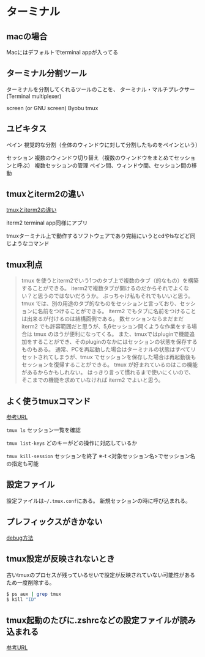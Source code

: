 # ターミナル

## macの場合

Macにはデフォルトでterminal appが入ってる

## ターミナル分割ツール

ターミナルを分割してくれるツールのことを、 ターミナル・マルチプレクサー (Terminal multiplexer) 

screen (or GNU screen)
Byobu
tmux

## ユビキタス

ペイン
視覚的な分割（全体のウィンドウに対して分割したものをペインという）

セッション
複数のウィンドウ切り替え（複数のウィンドウをまとめてセッションと呼ぶ）
複数セッションの管理
ペイン間、ウィンドウ間、セッション間の移動



## tmuxとiterm2の違い

[tmuxとiterm2の違い](https://www.astapi.dev/article/8BXwKLRAKAIcQvvIafsE)

iterm2
terminal app同様にアプリ

tmuxターミナル上で動作するソフトウェアであり完結にいうとcdやlsなどど同じようなコマンド

## tmux利点

>tmux を使うとiterm2でいう1つのタブ上で複数のタブ（的なもの）を構築することができる。
>iterm2で複数タブが開けるのだからそれでよくない？と思うのではないだろうか。
>ぶっちゃけ私もそれでもいいと思う。
>tmux では、別の用途のタブ的なものをセッションと言っており、セッションに名前をつけることができる。 iterm2 でもタブに名前をつけることは出来るが付けるのは結構面倒である。
>数セッションならまだまだ iterm2 でも許容範囲だと思うが、5,6セッション開くような作業をする場合は tmux のほうが便利になってくる。
>また、tmuxではpluginで機能追加をすることができ、そのpluginのなかにはセッションの状態を保存するものもある。
>通常、PCを再起動した場合はターミナルの状態はすべてリセットされてしまうが、tmux でセッションを保存した場合は再起動後もセッションを復帰することができる。
>tmux が好まれているのはこの機能があるからかもしれない。
>はっきり言って慣れるまで使いにくいので、そこまでの機能を求めていなければ iterm2 でよいと思う。

## よく使うtmuxコマンド

[参考URL](https://qiita.com/nmrmsys/items/03f97f5eabec18a3a18b)

`tmux ls`
セッション一覧を確認

`tmux list-keys`
どのキーがどの操作に対応しているか

`tmux kill-session`
セッションを終了
※-t <対象セッション名>でセッション名の指定も可能

## 設定ファイル

設定ファイルは`~/.tmux.conf`にある。
新規セッションの時に呼び込まれる。

## プレフィックスがきかない

[debug方法](https://ja.stackoverflow.com/questions/54033/tmux%E3%81%AEdefault-key-bindingctrl-b-%E3%81%8C%E6%9C%89%E5%8A%B9%E3%81%A7%E3%81%AA%E3%81%84)

## tmux設定が反映されないとき

古いtmuxのプロセスが残っているせいで設定が反映されていない可能性があるため一度削除する。

```sh
$ ps aux | grep tmux
$ kill "ID"
```

## tmux起動のたびに.zshrcなどの設定ファイルが読み込まれる

[参考URL](https://qiita.com/key-amb/items/ce39b0c85b30888e1e3b)